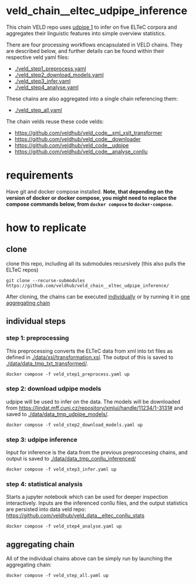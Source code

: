 # veld_chain__eltec_udpipe_inference

This chain VELD repo uses [udpipe 1](https://ufal.mff.cuni.cz/udpipe/1) to infer on five ELTeC 
corpora and aggregates their linguistic features into simple overview statistics. 

There are four processing workflows encapsulated in VELD chains. They are described below, and
further details can be found within their respective veld yaml files: 

- [./veld_step1_preprocess.yaml](./veld_step1_preprocess.yaml)
- [./veld_step2_download_models.yaml](./veld_step2_download_models.yaml)
- [./veld_step3_infer.yaml](./veld_step3_infer.yaml)
- [./veld_step4_analyse.yaml](./veld_step4_analyse.yaml)

These chains are also aggregated into a single chain referencing them:
- [./veld_step_all.yaml](./veld_step_all.yaml)

The chain velds reuse these code velds:

- https://github.com/veldhub/veld_code__xml_xslt_transformer
- https://github.com/veldhub/veld_code__downloader
- https://github.com/veldhub/veld_code__udpipe
- https://github.com/veldhub/veld_code__analyse_conllu

# requirements

Have git and docker compose installed. **Note, that depending on the version of docker or docker
compose, you might need to replace the compose commands below, from `docker compose` to
`docker-compose`.**

# how to replicate

## clone

clone this repo, including all its submodules recursively (this also pulls the ELTeC repos)

```
git clone --recurse-submodules https://github.com/veldhub/veld_chain__eltec_udpipe_inference/
```

After cloning, the chains can be executed [individually](#individual-steps) or by running it in 
[one aggregating chain](#aggregating-chain)

## individual steps

### step 1: preprocessing

This preprocessing converts the ELTeC data from xml into txt files as defined in
[./data/xsl/transformation.xsl](./data/xsl/transformation.xsl). The output of this is saved to
[./data/data_tmp_txt_transformed/](./data/data_tmp_txt_transformed/).

```
docker compose -f veld_step1_preprocess.yaml up
```

### step 2: download udpipe models

udpipe will be used to infer on the data. The models will be downloaded from 
https://lindat.mff.cuni.cz/repository/xmlui/handle/11234/1-3131# and saved to 
[./data/data_tmp_udpipe_models/](./data/data_tmp_udpipe_models/).

```
docker compose -f veld_step2_download_models.yaml up
```

### step 3: udpipe inference

Input for inference is the data from the previous preproccesing chains, and output is saved to
[./data/data_tmp_conllu_inferenced/](./data/data_tmp_conllu_inferenced/)

```
docker compose -f veld_step3_infer.yaml up
```

### step 4: statistical analysis

Starts a jupyter notebook which can be used for deeper inspection interactively. Inputs are the
inferenced conllu files, and the output statistics are persisted into data veld repo:
https://github.com/veldhub/veld_data__eltec_conllu_stats

```
docker compose -f veld_step4_analyse.yaml up
```

## aggregating chain

All of the individual chains above can be simply run by launching the aggregating chain:

```
docker compose -f veld_step_all.yaml up
```

